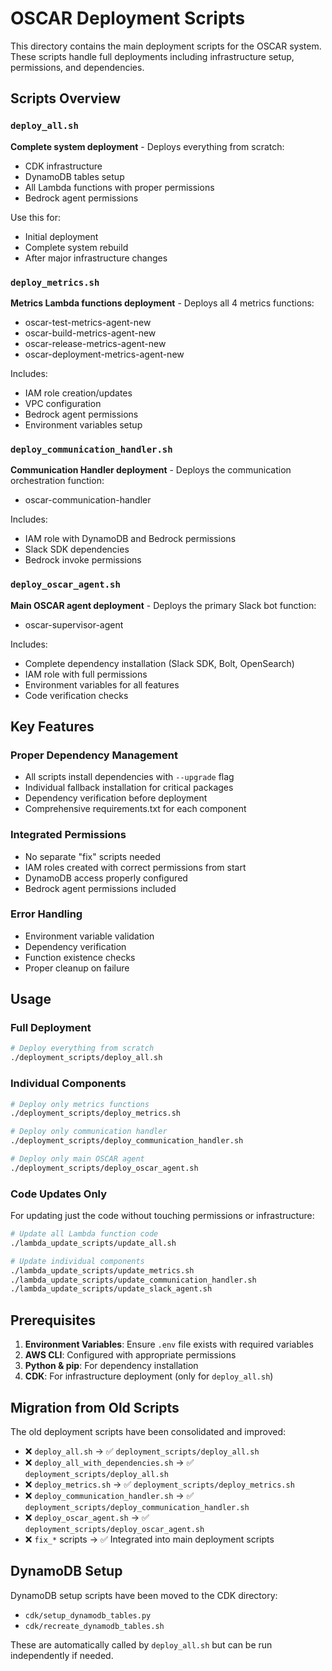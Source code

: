 # OSCAR Deployment Scripts

This directory contains the main deployment scripts for the OSCAR system. These scripts handle full deployments including infrastructure setup, permissions, and dependencies.

## Scripts Overview

### `deploy_all.sh`
**Complete system deployment** - Deploys everything from scratch:
- CDK infrastructure
- DynamoDB tables setup
- All Lambda functions with proper permissions
- Bedrock agent permissions

Use this for:
- Initial deployment
- Complete system rebuild
- After major infrastructure changes

### `deploy_metrics.sh`
**Metrics Lambda functions deployment** - Deploys all 4 metrics functions:
- oscar-test-metrics-agent-new
- oscar-build-metrics-agent-new  
- oscar-release-metrics-agent-new
- oscar-deployment-metrics-agent-new

Includes:
- IAM role creation/updates
- VPC configuration
- Bedrock agent permissions
- Environment variables setup

### `deploy_communication_handler.sh`
**Communication Handler deployment** - Deploys the communication orchestration function:
- oscar-communication-handler

Includes:
- IAM role with DynamoDB and Bedrock permissions
- Slack SDK dependencies
- Bedrock invoke permissions

### `deploy_oscar_agent.sh`
**Main OSCAR agent deployment** - Deploys the primary Slack bot function:
- oscar-supervisor-agent

Includes:
- Complete dependency installation (Slack SDK, Bolt, OpenSearch)
- IAM role with full permissions
- Environment variables for all features
- Code verification checks

## Key Features

### Proper Dependency Management
- All scripts install dependencies with `--upgrade` flag
- Individual fallback installation for critical packages
- Dependency verification before deployment
- Comprehensive requirements.txt for each component

### Integrated Permissions
- No separate "fix" scripts needed
- IAM roles created with correct permissions from start
- DynamoDB access properly configured
- Bedrock agent permissions included

### Error Handling
- Environment variable validation
- Dependency verification
- Function existence checks
- Proper cleanup on failure

## Usage

### Full Deployment
```bash
# Deploy everything from scratch
./deployment_scripts/deploy_all.sh
```

### Individual Components
```bash
# Deploy only metrics functions
./deployment_scripts/deploy_metrics.sh

# Deploy only communication handler
./deployment_scripts/deploy_communication_handler.sh

# Deploy only main OSCAR agent
./deployment_scripts/deploy_oscar_agent.sh
```

### Code Updates Only
For updating just the code without touching permissions or infrastructure:
```bash
# Update all Lambda function code
./lambda_update_scripts/update_all.sh

# Update individual components
./lambda_update_scripts/update_metrics.sh
./lambda_update_scripts/update_communication_handler.sh
./lambda_update_scripts/update_slack_agent.sh
```

## Prerequisites

1. **Environment Variables**: Ensure `.env` file exists with required variables
2. **AWS CLI**: Configured with appropriate permissions
3. **Python & pip**: For dependency installation
4. **CDK**: For infrastructure deployment (only for `deploy_all.sh`)

## Migration from Old Scripts

The old deployment scripts have been consolidated and improved:

- ❌ `deploy_all.sh` → ✅ `deployment_scripts/deploy_all.sh`
- ❌ `deploy_all_with_dependencies.sh` → ✅ `deployment_scripts/deploy_all.sh`
- ❌ `deploy_metrics.sh` → ✅ `deployment_scripts/deploy_metrics.sh`
- ❌ `deploy_communication_handler.sh` → ✅ `deployment_scripts/deploy_communication_handler.sh`
- ❌ `deploy_oscar_agent.sh` → ✅ `deployment_scripts/deploy_oscar_agent.sh`
- ❌ `fix_*` scripts → ✅ Integrated into main deployment scripts

## DynamoDB Setup

DynamoDB setup scripts have been moved to the CDK directory:
- `cdk/setup_dynamodb_tables.py`
- `cdk/recreate_dynamodb_tables.sh`

These are automatically called by `deploy_all.sh` but can be run independently if needed.